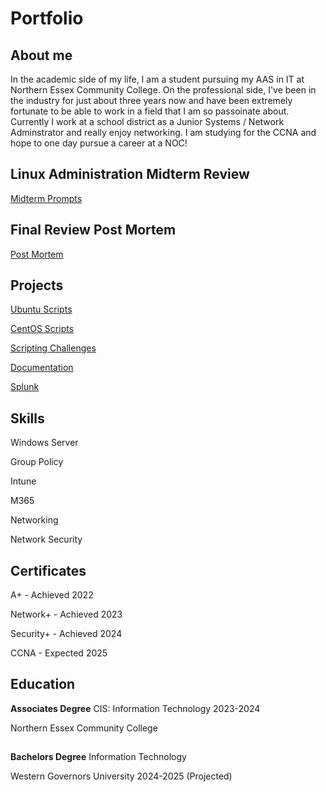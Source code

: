# Portfolio

## About me 

In the academic side of my life, I am a student pursuing my AAS in IT at Northern Essex Community College. On the professional side, I've been in the industry for just about three years now and have been extremely fortunate to be able to work in a field that I am so passoinate about. Currently I work at a school district as a Junior Systems / Network Adminstrator and really enjoy networking. I am studying for the CCNA and hope to one day pursue a career at a NOC! 

## Linux Administration Midterm Review

[Midterm Prompts](https://github.com/flaureanonecc/Midterm-Prompts/tree/main)

## Final Review Post Mortem

[Post Mortem](https://github.com/flaureanonecc/Post-Mortem/blob/main/Post%20Mortem.md)

## Projects

[Ubuntu Scripts](https://github.com/flaureanonecc/Ubuntu-Networking-Scripts)

[CentOS Scripts](https://github.com/flaureanonecc/CentOS-Network-Scripts)

[Scripting Challenges](https://github.com/flaureanonecc/Linux-Command-Challenges)

[Documentation](https://github.com/flaureanonecc/Documentation)

[Splunk](https://github.com/flaureanonecc/Splunk-Certs)

## Skills

Windows Server

Group Policy

Intune

M365

Networking

Network Security


## Certificates  

A+ - Achieved 2022

Network+ - Achieved 2023

Security+ - Achieved 2024

CCNA - Expected 2025

## Education

**Associates Degree** CIS: Information Technology 2023-2024

Northern Essex Community College

##

**Bachelors Degree** Information Technology

Western Governors University 2024-2025 (Projected)
